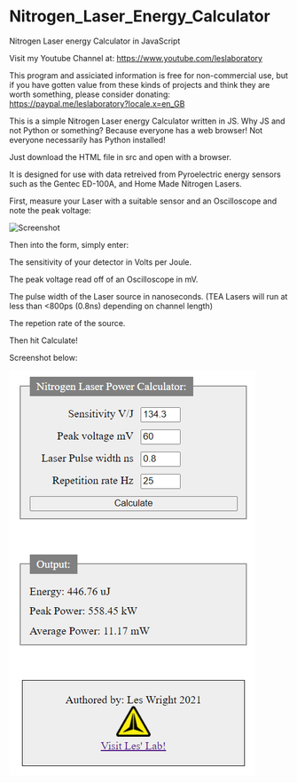 # Nitrogen_Laser_Energy_Calculator
Nitrogen Laser energy Calculator in JavaScript

Visit my Youtube Channel at: https://www.youtube.com/leslaboratory

This program and assiciated information is free for non-commercial use, but if you have gotten value from these kinds of projects and think they are worth something, please consider donating: https://paypal.me/leslaboratory?locale.x=en_GB

This is a simple Nitrogen Laser energy Calculator written in JS. 
Why JS and not Python or something? Because everyone has a web browser! Not everyone necessarily has Python installed!

Just download the HTML file in src and open with a browser.

It is designed for use with data retreived from Pyroelectric energy sensors such  as the Gentec ED-100A, and Home Made Nitrogen Lasers.

First, measure your Laser with a suitable sensor and an Oscilloscope and note the peak voltage:

![Screenshot](scope.png)

Then into the form, simply enter:

The sensitivity of your detector in Volts per Joule. 

The peak voltage read off of an Oscilloscope in mV.

The pulse width of the Laser source in nanoseconds. (TEA Lasers will run at less than <800ps (0.8ns) depending on channel length)

The repetion rate of the source.

Then hit Calculate!

Screenshot below:

![Screenshot](screenshot-app.png)


